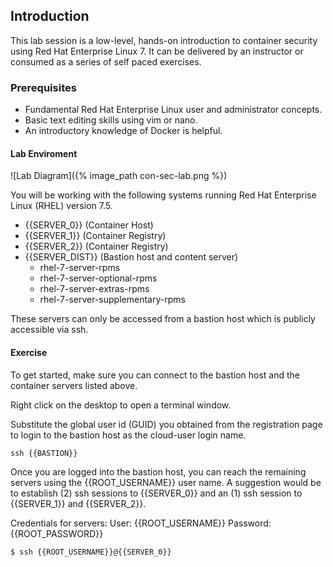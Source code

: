 ## Introduction

This lab session is a low-level, hands-on introduction to container security using Red Hat Enterprise Linux 7. It can be delivered by an instructor or consumed as a series of self paced exercises.

### Prerequisites

* Fundamental Red Hat Enterprise Linux user and administrator concepts. 
* Basic text editing skills using vim or nano.
* An introductory knowledge of Docker is helpful.

#### Lab Enviroment

![Lab Diagram]({% image_path con-sec-lab.png %})

You will be working with the following systems running Red Hat Enterprise Linux (RHEL) version 7.5. 

* {{SERVER_0}} (Container Host)
* {{SERVER_1}} (Container Registry)
* {{SERVER_2}} (Container Registry)
* {{SERVER_DIST}} (Bastion host and content server)
  * rhel-7-server-rpms 
  * rhel-7-server-optional-rpms 
  * rhel-7-server-extras-rpms 
  * rhel-7-server-supplementary-rpms 


These servers can only be accessed from a bastion host which is publicly accessible via ssh.

#### Exercise

To get started, make sure you can connect to the bastion host and
the container servers listed above.

Right click on the desktop to open a terminal window.

Substitute the global user id (GUID) you obtained from the registration page to login to the bastion host as the cloud-user login name.

~~~shell
ssh {{BASTION}}
~~~

Once you are logged into the bastion host, you can reach the remaining servers using the {{ROOT_USERNAME}} user name. A suggestion would be to establish (2) ssh sessions to {{SERVER_0}} and an (1) ssh session to {{SERVER_1}} and {{SERVER_2}}.

Credentials for servers: User: {{ROOT_USERNAME}} Password: {{ROOT_PASSWORD}}

~~~shell
$ ssh {{ROOT_USERNAME}}@{{SERVER_0}}
~~~


